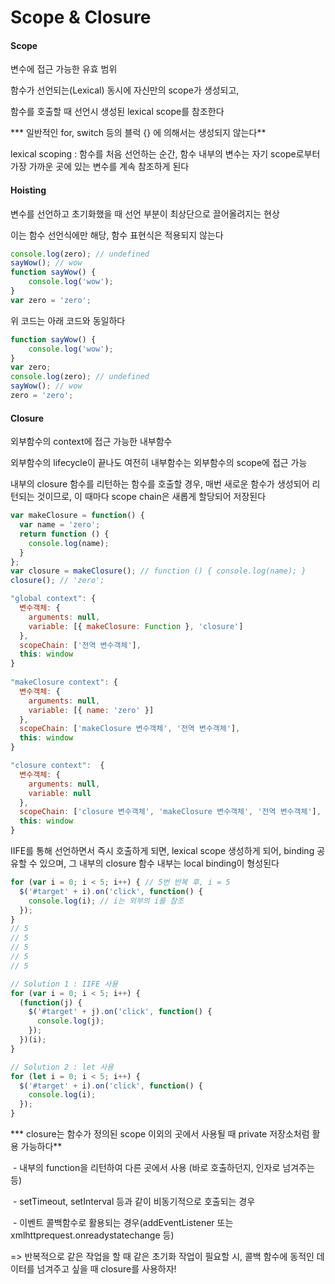 # Scope & Closure



#### Scope

변수에 접근 가능한 유효 범위

함수가 선언되는(Lexical) 동시에 자신만의 scope가 생성되고,

함수를 호출할 때 선언시 생성된 lexical scope를 참조한다

*** 일반적인 for, switch 등의 블럭 {} 에 의해서는 생성되지 않는다**

lexical scoping : 함수를 처음 선언하는 순간, 함수 내부의 변수는 자기 scope로부터 가장 가까운 곳에 있는 변수를 계속 참조하게 된다



#### Hoisting

변수를 선언하고 초기화했을 때 선언 부분이 최상단으로 끌어올려지는 현상

이는 함수 선언식에만 해당, 함수 표현식은 적용되지 않는다

```javascript
console.log(zero); // undefined
sayWow(); // wow
function sayWow() {
    console.log('wow');
}
var zero = 'zero';
```

위 코드는 아래 코드와 동일하다

```javascript
function sayWow() {
    console.log('wow');
}
var zero;
console.log(zero); // undefined
sayWow(); // wow
zero = 'zero';
```



#### Closure

외부함수의 context에 접근 가능한 내부함수

외부함수의 lifecycle이 끝나도 여전히 내부함수는 외부함수의 scope에 접근 가능

내부의 closure 함수를 리턴하는 함수를 호출할 경우, 매번 새로운 함수가 생성되어 리턴되는 것이므로, 이 때마다 scope chain은 새롭게 할당되어 저장된다

```javascript
var makeClosure = function() {
  var name = 'zero';
  return function () {
    console.log(name);
  }
};
var closure = makeClosure(); // function () { console.log(name); }
closure(); // 'zero';
```

```javascript
"global context": {
  변수객체: {
    arguments: null,
    variable: [{ makeClosure: Function }, 'closure']
  },
  scopeChain: ['전역 변수객체'],
  this: window
}
  
"makeClosure context": {
  변수객체: {
    arguments: null,
    variable: [{ name: 'zero' }]
  },
  scopeChain: ['makeClosure 변수객체', '전역 변수객체'],
  this: window
}

"closure context":  {
  변수객체: {
    arguments: null,
    variable: null
  },
  scopeChain: ['closure 변수객체', 'makeClosure 변수객체', '전역 변수객체'],
  this: window
}
```



IIFE를 통해 선언하면서 즉시 호출하게 되면, lexical scope 생성하게 되어, binding 공유할 수 있으며, 그 내부의 closure 함수 내부는 local binding이 형성된다

```javascript
for (var i = 0; i < 5; i++) { // 5번 반복 후, i = 5
  $('#target' + i).on('click', function() {
    console.log(i); // i는 외부의 i를 참조
  });
}
// 5
// 5
// 5
// 5
// 5

// Solution 1 : IIFE 사용
for (var i = 0; i < 5; i++) {
  (function(j) {
    $('#target' + j).on('click', function() {
      console.log(j);
    });
  })(i);
}

// Solution 2 : let 사용
for (let i = 0; i < 5; i++) {
  $('#target' + i).on('click', function() {
    console.log(i);
  });
}
```



*** closure는 함수가 정의된 scope 이외의 곳에서 사용될 때 private 저장소처럼 활용 가능하다**

​	- 내부의 function을 리턴하여 다른 곳에서 사용 (바로 호출하던지, 인자로 넘겨주는 등)

​	- setTimeout, setInterval 등과 같이 비동기적으로 호출되는 경우

​	- 이벤트 콜백함수로 활용되는 경우(addEventListener 또는 xmlhttprequest.onreadystatechange 등)

=> 반복적으로 같은 작업을 할 때 같은 초기화 작업이 필요할 시, 콜백 함수에 동적인 데이터를 넘겨주고 싶을 때 closure를 사용하자!